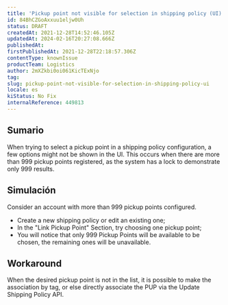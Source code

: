 ```yaml
---
title: 'Pickup point not visible for selection in shipping policy (UI)'
id: 84BhCZGoAxxuu1eljw0Uh
status: DRAFT
createdAt: 2021-12-28T14:52:46.105Z
updatedAt: 2024-02-16T20:27:08.666Z
publishedAt: 
firstPublishedAt: 2021-12-28T22:18:57.306Z
contentType: knownIssue
productTeam: Logistics
author: 2mXZkbi0oi061KicTExNjo
tag: 
slug: pickup-point-not-visible-for-selection-in-shipping-policy-ui
locale: es
kiStatus: No Fix
internalReference: 449813
---
```


## Sumario


When trying to select a pickup point in a shipping policy configuration, a few options might not be shown in the UI. This occurs when there are more than 999 pickup points registered, as the system has a lock to demonstrate only 999 results.



## Simulación


Consider an account with more than 999 pickup points configured.

- Create a new shipping policy or edit an existing one;
- In the "Link Pickup Point" Section, try choosing one pickup point;
- You will notice that only 999 Pickup Points will be available to be chosen, the remaining ones will be unavailable.



## Workaround


When the desired pickup point is not in the list, it is possible to make the association by tag, or else directly associate the PUP via the Update Shipping Policy API.

